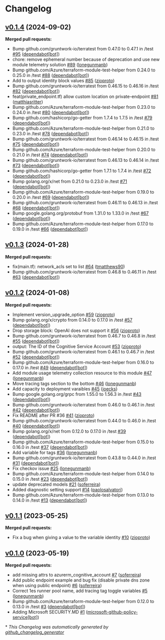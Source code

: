 # Changelog

## [v0.1.4](https://github.com/Azure/terraform-azurerm-openai/tree/v0.1.4) (2024-09-02)

**Merged pull requests:**

- Bump github.com/gruntwork-io/terratest from 0.47.0 to 0.47.1 in /test [\#95](https://github.com/Azure/terraform-azurerm-openai/pull/95) ([dependabot[bot]](https://github.com/apps/dependabot))
- chore: remove ephemeral number because of deprecation and use new module telemetry solution [\#89](https://github.com/Azure/terraform-azurerm-openai/pull/89) ([lonegunmanb](https://github.com/lonegunmanb))
- Bump github.com/Azure/terraform-module-test-helper from 0.24.0 to 0.25.0 in /test [\#88](https://github.com/Azure/terraform-azurerm-openai/pull/88) ([dependabot[bot]](https://github.com/apps/dependabot))
- Add to output identity block values [\#85](https://github.com/Azure/terraform-azurerm-openai/pull/85) ([zioproto](https://github.com/zioproto))
- Bump github.com/gruntwork-io/terratest from 0.46.15 to 0.46.16 in /test [\#82](https://github.com/Azure/terraform-azurerm-openai/pull/82) ([dependabot[bot]](https://github.com/apps/dependabot))
- feat\(private\_endpoint.tf\) allow custom location on private-endpoint [\#81](https://github.com/Azure/terraform-azurerm-openai/pull/81) ([matthiasritter](https://github.com/matthiasritter))
- Bump github.com/Azure/terraform-module-test-helper from 0.23.0 to 0.24.0 in /test [\#80](https://github.com/Azure/terraform-azurerm-openai/pull/80) ([dependabot[bot]](https://github.com/apps/dependabot))
- Bump github.com/hashicorp/go-getter from 1.7.4 to 1.7.5 in /test [\#79](https://github.com/Azure/terraform-azurerm-openai/pull/79) ([dependabot[bot]](https://github.com/apps/dependabot))
- Bump github.com/Azure/terraform-module-test-helper from 0.21.0 to 0.23.0 in /test [\#78](https://github.com/Azure/terraform-azurerm-openai/pull/78) ([dependabot[bot]](https://github.com/apps/dependabot))
- Bump github.com/gruntwork-io/terratest from 0.46.14 to 0.46.15 in /test [\#75](https://github.com/Azure/terraform-azurerm-openai/pull/75) ([dependabot[bot]](https://github.com/apps/dependabot))
- Bump github.com/Azure/terraform-module-test-helper from 0.20.0 to 0.21.0 in /test [\#74](https://github.com/Azure/terraform-azurerm-openai/pull/74) ([dependabot[bot]](https://github.com/apps/dependabot))
- Bump github.com/gruntwork-io/terratest from 0.46.13 to 0.46.14 in /test [\#73](https://github.com/Azure/terraform-azurerm-openai/pull/73) ([dependabot[bot]](https://github.com/apps/dependabot))
- Bump github.com/hashicorp/go-getter from 1.7.1 to 1.7.4 in /test [\#72](https://github.com/Azure/terraform-azurerm-openai/pull/72) ([dependabot[bot]](https://github.com/apps/dependabot))
- Bump golang.org/x/net from 0.21.0 to 0.23.0 in /test [\#71](https://github.com/Azure/terraform-azurerm-openai/pull/71) ([dependabot[bot]](https://github.com/apps/dependabot))
- Bump github.com/Azure/terraform-module-test-helper from 0.19.0 to 0.20.0 in /test [\#69](https://github.com/Azure/terraform-azurerm-openai/pull/69) ([dependabot[bot]](https://github.com/apps/dependabot))
- Bump github.com/gruntwork-io/terratest from 0.46.11 to 0.46.13 in /test [\#68](https://github.com/Azure/terraform-azurerm-openai/pull/68) ([dependabot[bot]](https://github.com/apps/dependabot))
- Bump google.golang.org/protobuf from 1.31.0 to 1.33.0 in /test [\#67](https://github.com/Azure/terraform-azurerm-openai/pull/67) ([dependabot[bot]](https://github.com/apps/dependabot))
- Bump github.com/Azure/terraform-module-test-helper from 0.17.0 to 0.19.0 in /test [\#66](https://github.com/Azure/terraform-azurerm-openai/pull/66) ([dependabot[bot]](https://github.com/apps/dependabot))

## [v0.1.3](https://github.com/Azure/terraform-azurerm-openai/tree/v0.1.3) (2024-01-28)

**Merged pull requests:**

- fix\(main.tf\): network\_acls set to list [\#64](https://github.com/Azure/terraform-azurerm-openai/pull/64) ([tmatthews90](https://github.com/tmatthews90))
- Bump github.com/gruntwork-io/terratest from 0.46.8 to 0.46.11 in /test [\#63](https://github.com/Azure/terraform-azurerm-openai/pull/63) ([dependabot[bot]](https://github.com/apps/dependabot))

## [v0.1.2](https://github.com/Azure/terraform-azurerm-openai/tree/v0.1.2) (2024-01-08)

**Merged pull requests:**

- Implement version\_upgrade\_option [\#59](https://github.com/Azure/terraform-azurerm-openai/pull/59) ([zioproto](https://github.com/zioproto))
- Bump golang.org/x/crypto from 0.14.0 to 0.17.0 in /test [\#57](https://github.com/Azure/terraform-azurerm-openai/pull/57) ([dependabot[bot]](https://github.com/apps/dependabot))
- Drop storage block: OpenAI does not support it [\#56](https://github.com/Azure/terraform-azurerm-openai/pull/56) ([zioproto](https://github.com/zioproto))
- Bump github.com/gruntwork-io/terratest from 0.46.7 to 0.46.8 in /test [\#55](https://github.com/Azure/terraform-azurerm-openai/pull/55) ([dependabot[bot]](https://github.com/apps/dependabot))
- output: The ID of the Cognitive Service Account [\#53](https://github.com/Azure/terraform-azurerm-openai/pull/53) ([zioproto](https://github.com/zioproto))
- Bump github.com/gruntwork-io/terratest from 0.46.1 to 0.46.7 in /test [\#52](https://github.com/Azure/terraform-azurerm-openai/pull/52) ([dependabot[bot]](https://github.com/apps/dependabot))
- Bump github.com/Azure/terraform-module-test-helper from 0.16.0 to 0.17.0 in /test [\#49](https://github.com/Azure/terraform-azurerm-openai/pull/49) ([dependabot[bot]](https://github.com/apps/dependabot))
- Add module usage telemetry collection resource to this module [\#47](https://github.com/Azure/terraform-azurerm-openai/pull/47) ([lonegunmanb](https://github.com/lonegunmanb))
- Move tracing tags section to the bottom [\#46](https://github.com/Azure/terraform-azurerm-openai/pull/46) ([lonegunmanb](https://github.com/lonegunmanb))
- Add capacity to deployment varaibles [\#45](https://github.com/Azure/terraform-azurerm-openai/pull/45) ([joecks](https://github.com/joecks))
- Bump google.golang.org/grpc from 1.55.0 to 1.56.3 in /test [\#43](https://github.com/Azure/terraform-azurerm-openai/pull/43) ([dependabot[bot]](https://github.com/apps/dependabot))
- Bump github.com/gruntwork-io/terratest from 0.46.0 to 0.46.1 in /test [\#42](https://github.com/Azure/terraform-azurerm-openai/pull/42) ([dependabot[bot]](https://github.com/apps/dependabot))
- Fix README after PR \#36 [\#41](https://github.com/Azure/terraform-azurerm-openai/pull/41) ([zioproto](https://github.com/zioproto))
- Bump github.com/gruntwork-io/terratest from 0.44.0 to 0.46.0 in /test [\#40](https://github.com/Azure/terraform-azurerm-openai/pull/40) ([dependabot[bot]](https://github.com/apps/dependabot))
- Bump golang.org/x/net from 0.12.0 to 0.17.0 in /test [\#39](https://github.com/Azure/terraform-azurerm-openai/pull/39) ([dependabot[bot]](https://github.com/apps/dependabot))
- Bump github.com/Azure/terraform-module-test-helper from 0.15.0 to 0.16.0 in /test [\#37](https://github.com/Azure/terraform-azurerm-openai/pull/37) ([dependabot[bot]](https://github.com/apps/dependabot))
- Add variable for tags [\#36](https://github.com/Azure/terraform-azurerm-openai/pull/36) ([lonegunmanb](https://github.com/lonegunmanb))
- Bump github.com/gruntwork-io/terratest from 0.43.8 to 0.44.0 in /test [\#31](https://github.com/Azure/terraform-azurerm-openai/pull/31) ([dependabot[bot]](https://github.com/apps/dependabot))
- Fix checkov issue [\#25](https://github.com/Azure/terraform-azurerm-openai/pull/25) ([lonegunmanb](https://github.com/lonegunmanb))
- Bump github.com/Azure/terraform-module-test-helper from 0.14.0 to 0.15.0 in /test [\#23](https://github.com/Azure/terraform-azurerm-openai/pull/23) ([dependabot[bot]](https://github.com/apps/dependabot))
- update deprecated models  [\#21](https://github.com/Azure/terraform-azurerm-openai/pull/21) ([soferreira](https://github.com/soferreira))
- Added diagnostic setting support [\#14](https://github.com/Azure/terraform-azurerm-openai/pull/14) ([paolosalvatori](https://github.com/paolosalvatori))
- Bump github.com/Azure/terraform-module-test-helper from 0.13.0 to 0.14.0 in /test [\#13](https://github.com/Azure/terraform-azurerm-openai/pull/13) ([dependabot[bot]](https://github.com/apps/dependabot))

## [v0.1.1](https://github.com/Azure/terraform-azurerm-openai/tree/v0.1.1) (2023-05-25)

**Merged pull requests:**

- Fix a bug when giving a value to the variable identity [\#10](https://github.com/Azure/terraform-azurerm-openai/pull/10) ([zioproto](https://github.com/zioproto))

## [v0.1.0](https://github.com/Azure/terraform-azurerm-openai/tree/v0.1.0) (2023-05-19)

**Merged pull requests:**

- add missing attrs to azurerm\_cognitive\_account [\#7](https://github.com/Azure/terraform-azurerm-openai/pull/7) ([soferreira](https://github.com/soferreira))
- Add public endpoint example and bug fix \(disable private dns zone when using public endpoint\) [\#6](https://github.com/Azure/terraform-azurerm-openai/pull/6) ([soferreira](https://github.com/soferreira))
- Correct 1es runner pool name, add tracing tag toggle variables [\#5](https://github.com/Azure/terraform-azurerm-openai/pull/5) ([lonegunmanb](https://github.com/lonegunmanb))
- Bump github.com/Azure/terraform-module-test-helper from 0.12.0 to 0.13.0 in /test [\#3](https://github.com/Azure/terraform-azurerm-openai/pull/3) ([dependabot[bot]](https://github.com/apps/dependabot))
- Adding Microsoft SECURITY.MD [\#1](https://github.com/Azure/terraform-azurerm-openai/pull/1) ([microsoft-github-policy-service[bot]](https://github.com/apps/microsoft-github-policy-service))



\* *This Changelog was automatically generated by [github_changelog_generator](https://github.com/github-changelog-generator/github-changelog-generator)*
